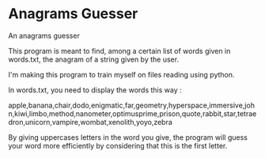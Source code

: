 # Anagrams Guesser
An anagrams guesser

This program is meant to find, among a certain list of words given in words.txt, the anagram of a string given by the user.

I'm making this program to train myself on files reading using python.

In words.txt, you need to display the words this way :

apple,banana,chair,dodo,enigmatic,far,geometry,hyperspace,immersive,john,kiwi,limbo,method,nanometer,optimusprime,prison,quote,rabbit,star,tetraedron,unicorn,vampire,wombat,xenolith,yoyo,zebra

By giving uppercases letters in the word you give, the program will guess your word more efficiently by considering that this is the first letter.
